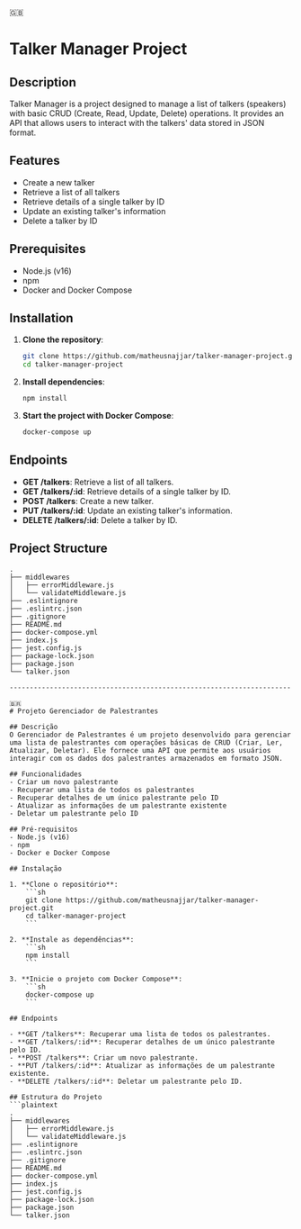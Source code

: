 🇬🇧
# Talker Manager Project

## Description
Talker Manager is a project designed to manage a list of talkers (speakers) with basic CRUD (Create, Read, Update, Delete) operations. It provides an API that allows users to interact with the talkers' data stored in JSON format.

## Features
- Create a new talker
- Retrieve a list of all talkers
- Retrieve details of a single talker by ID
- Update an existing talker's information
- Delete a talker by ID

## Prerequisites
- Node.js (v16)
- npm
- Docker and Docker Compose

## Installation

1. **Clone the repository**:
    ```sh
    git clone https://github.com/matheusnajjar/talker-manager-project.git
    cd talker-manager-project
    ```

2. **Install dependencies**:
    ```sh
    npm install
    ```

3. **Start the project with Docker Compose**:
    ```sh
    docker-compose up
    ```

## Endpoints

- **GET /talkers**: Retrieve a list of all talkers.
- **GET /talkers/:id**: Retrieve details of a single talker by ID.
- **POST /talkers**: Create a new talker.
- **PUT /talkers/:id**: Update an existing talker's information.
- **DELETE /talkers/:id**: Delete a talker by ID.

## Project Structure
```plaintext
.
├── middlewares
│   ├── errorMiddleware.js
│   └── validateMiddleware.js
├── .eslintignore
├── .eslintrc.json
├── .gitignore
├── README.md
├── docker-compose.yml
├── index.js
├── jest.config.js
├── package-lock.json
├── package.json
└── talker.json

----------------------------------------------------------------------

🇧🇷
# Projeto Gerenciador de Palestrantes

## Descrição
O Gerenciador de Palestrantes é um projeto desenvolvido para gerenciar uma lista de palestrantes com operações básicas de CRUD (Criar, Ler, Atualizar, Deletar). Ele fornece uma API que permite aos usuários interagir com os dados dos palestrantes armazenados em formato JSON.

## Funcionalidades
- Criar um novo palestrante
- Recuperar uma lista de todos os palestrantes
- Recuperar detalhes de um único palestrante pelo ID
- Atualizar as informações de um palestrante existente
- Deletar um palestrante pelo ID

## Pré-requisitos
- Node.js (v16)
- npm
- Docker e Docker Compose

## Instalação

1. **Clone o repositório**:
    ```sh
    git clone https://github.com/matheusnajjar/talker-manager-project.git
    cd talker-manager-project
    ```

2. **Instale as dependências**:
    ```sh
    npm install
    ```

3. **Inicie o projeto com Docker Compose**:
    ```sh
    docker-compose up
    ```

## Endpoints

- **GET /talkers**: Recuperar uma lista de todos os palestrantes.
- **GET /talkers/:id**: Recuperar detalhes de um único palestrante pelo ID.
- **POST /talkers**: Criar um novo palestrante.
- **PUT /talkers/:id**: Atualizar as informações de um palestrante existente.
- **DELETE /talkers/:id**: Deletar um palestrante pelo ID.

## Estrutura do Projeto
```plaintext
.
├── middlewares
│   ├── errorMiddleware.js
│   └── validateMiddleware.js
├── .eslintignore
├── .eslintrc.json
├── .gitignore
├── README.md
├── docker-compose.yml
├── index.js
├── jest.config.js
├── package-lock.json
├── package.json
└── talker.json

